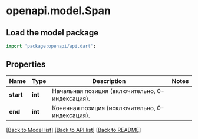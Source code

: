 # openapi.model.Span

## Load the model package
```dart
import 'package:openapi/api.dart';
```

## Properties
Name | Type | Description | Notes
------------ | ------------- | ------------- | -------------
**start** | **int** | Начальная позиция (включительно, 0-индексация). | 
**end** | **int** | Конечная позиция (исключительно, 0-индексация). | 

[[Back to Model list]](../README.md#documentation-for-models) [[Back to API list]](../README.md#documentation-for-api-endpoints) [[Back to README]](../README.md)


